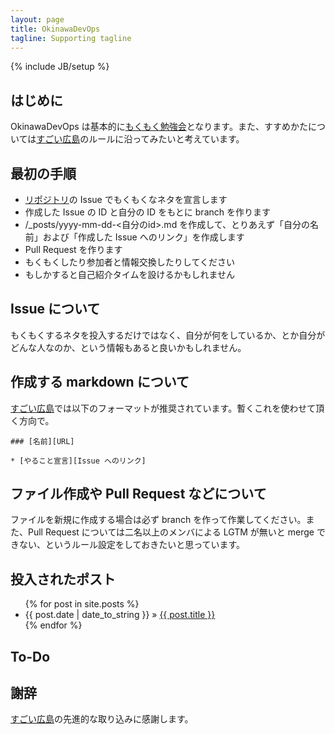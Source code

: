 ```yaml
---
layout: page
title: OkinawaDevOps
tagline: Supporting tagline
---
```

{% include JB/setup %}

はじめに
-------------------

OkinawaDevOps は基本的に[もくもく勉強会](http://www.1x1.jp/blog/2013/12/lets-try-moku-moku-study-event.html)となります。また、すすめかたについては[すごい広島](http://great-h.github.io/rule.html)のルールに沿ってみたいと考えています。

最初の手順
------------------

+ [リポジトリ](https://github.com/OkinawaDevOps/okinawadevops.github.com)の Issue でもくもくなネタを宣言します
+ 作成した Issue の ID と自分の ID をもとに branch を作ります
+ /_posts/yyyy-mm-dd-<自分のid>.md を作成して、とりあえず「自分の名前」および「作成した Issue へのリンク」を作成します
+ Pull Request を作ります
+ もくもくしたり参加者と情報交換したりしてください
+ もしかすると自己紹介タイムを設けるかもしれません

Issue について
------------------

もくもくするネタを投入するだけではなく、自分が何をしているか、とか自分がどんな人なのか、という情報もあると良いかもしれません。

作成する markdown について
------------------

[すごい広島](http://great-h.github.io/rule.html)では以下のフォーマットが推奨されています。暫くこれを使わせて頂く方向で。

    ### [名前][URL]
    
    * [やること宣言][Issue へのリンク]

ファイル作成や Pull Request などについて
-------------------

ファイルを新規に作成する場合は必ず branch を作って作業してください。また、Pull Request については二名以上のメンバによる LGTM が無いと merge できない、というルール設定をしておきたいと思っています。


## 投入されたポスト

<ul class="posts">
  {% for post in site.posts %}
    <li><span>{{ post.date | date_to_string }}</span> &raquo; <a href="{{ BASE_PATH }}{{ post.url }}">{{ post.title }}</a></li>
  {% endfor %}
</ul>

## To-Do

## 謝辞

[すごい広島](http://great-h.github.io/rule.html)の先進的な取り込みに感謝します。


